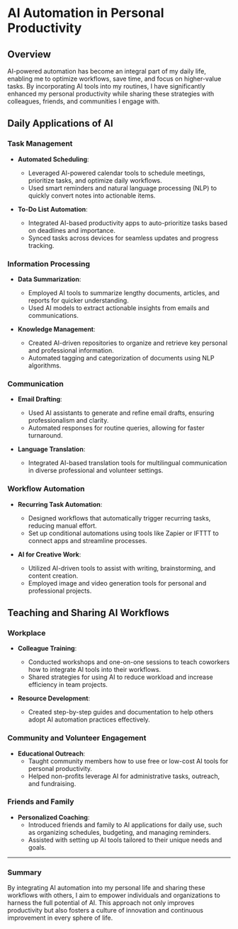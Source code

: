 # AI Automation in Personal Productivity

## Overview
AI-powered automation has become an integral part of my daily life, enabling me to optimize workflows, save time, and focus on higher-value tasks. By incorporating AI tools into my routines, I have significantly enhanced my personal productivity while sharing these strategies with colleagues, friends, and communities I engage with.

## Daily Applications of AI

### Task Management
- **Automated Scheduling**:  
  - Leveraged AI-powered calendar tools to schedule meetings, prioritize tasks, and optimize daily workflows.  
  - Used smart reminders and natural language processing (NLP) to quickly convert notes into actionable items.

- **To-Do List Automation**:  
  - Integrated AI-based productivity apps to auto-prioritize tasks based on deadlines and importance.  
  - Synced tasks across devices for seamless updates and progress tracking.

### Information Processing
- **Data Summarization**:  
  - Employed AI tools to summarize lengthy documents, articles, and reports for quicker understanding.  
  - Used AI models to extract actionable insights from emails and communications.

- **Knowledge Management**:  
  - Created AI-driven repositories to organize and retrieve key personal and professional information.  
  - Automated tagging and categorization of documents using NLP algorithms.

### Communication
- **Email Drafting**:  
  - Used AI assistants to generate and refine email drafts, ensuring professionalism and clarity.  
  - Automated responses for routine queries, allowing for faster turnaround.

- **Language Translation**:  
  - Integrated AI-based translation tools for multilingual communication in diverse professional and volunteer settings.  

### Workflow Automation
- **Recurring Task Automation**:  
  - Designed workflows that automatically trigger recurring tasks, reducing manual effort.  
  - Set up conditional automations using tools like Zapier or IFTTT to connect apps and streamline processes.

- **AI for Creative Work**:  
  - Utilized AI-driven tools to assist with writing, brainstorming, and content creation.  
  - Employed image and video generation tools for personal and professional projects.

## Teaching and Sharing AI Workflows

### Workplace
- **Colleague Training**:  
  - Conducted workshops and one-on-one sessions to teach coworkers how to integrate AI tools into their workflows.  
  - Shared strategies for using AI to reduce workload and increase efficiency in team projects.

- **Resource Development**:  
  - Created step-by-step guides and documentation to help others adopt AI automation practices effectively.

### Community and Volunteer Engagement
- **Educational Outreach**:  
  - Taught community members how to use free or low-cost AI tools for personal productivity.  
  - Helped non-profits leverage AI for administrative tasks, outreach, and fundraising.

### Friends and Family
- **Personalized Coaching**:  
  - Introduced friends and family to AI applications for daily use, such as organizing schedules, budgeting, and managing reminders.  
  - Assisted with setting up AI tools tailored to their unique needs and goals.

---

### Summary
By integrating AI automation into my personal life and sharing these workflows with others, I aim to empower individuals and organizations to harness the full potential of AI. This approach not only improves productivity but also fosters a culture of innovation and continuous improvement in every sphere of life.
